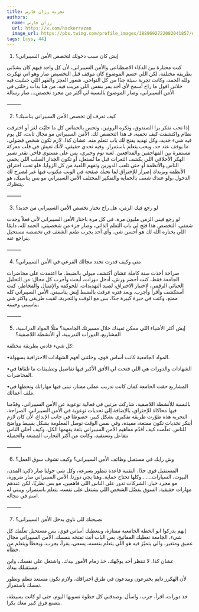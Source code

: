 ```yaml
---
title: تجربة رزان فارس
authors:
  name: رزان فارس
  url: https://x.com/hackerrazan
  image_url: https://pbs.twimg.com/profile_images/1889692722082041857/A0ZAE32f_400x400.jpg
tags: [cys, 44]
---
```


1. إيش كان سبب دخولك لتخصص الأمن السيبراني؟

كنت محتارة بين الذكاء الاصطناعي والأمن السيبراني، لأن كل واحد فيهم كان يشدّني بطريقة مختلفة. لكن اللي حسم الموضوع كان موقف قبل التخصيص صار
 وهو اني تهكرت ولله الحمد، وكانت تجربة سيئة جدًا من كل النواحي. شعور العجز والقهر اللي حسّيت فيه  خلاني اقول ما راح أسمح لأي أحد يمر بنفس اللي مريت فيه.
من هنا بدأت رحلتي في الأمن السيبراني، وصار الموضوع بالنسبة لي أكثر من مجرد تخصص… صار رسالة

⸻
<!-- truncate -->


2. كيف تعرف إن تخصص الأمن السيبراني يناسبك؟

إذا تحب تفكر برا الصندوق، وتكره الروتين، وتحس بالحماس كل ما حليّت لغز أو اخترقت نظام واكتشفت كيف تحميه، فـ هذا التخصص لك.
الأمن السيبراني مو مجال ثابت، كل يوم فيه شيء جديد، وكل تهديد يفتح لك باب تتعلم منه. عشان كذا، لازم تكون شخص فضولي، ما يوقف عند حد، ويحب يتعلم باستمرار.
وفيه تحدي حقيقي، لأنك تعيش في قلب معركة مستمرة بين المهاجمين والمدافعين. لعبة توم وجيري، بس على مستوى فاخر.
تقدر تصير الهكر الأخلاقي اللي يكشف الثغرات قبل ما تُستغل، أو تكون الجدار الصلب اللي يحمي الناس والأنظمة أو حتى تلعب الدورين وتفهم اللعبة من كل الزوايا.
فلو تحب اختراق الأنظمة ويزيدك إصرار للإختراق لما تجيك صفحة في الويب مكتوب فيها غير مُصرح لك الدخول ،ولو عندك شغف بالحماية والتفكير المختلف
الأمن السيبراني مو بس يناسبك، هو ينتظرك.


⸻

3. لو رجع فيك الزمن، هل راح تختار تخصص الأمن السيبراني من جديد؟


لو رجع فيني الزمن مليون مرة، في كل مرة باختار الأمن السيبراني لأني فعلاً وجدت شغفي، التخصص هذا فتح لي باب التعلم الذاتي، وصار جزء من شخصيتي.
الحمد لله، دايمًا اللي يختاره الله لك هو أحسن شي.
وأي أحد يجرب طعم الشغف في تخصصه مستحيل يتراجع عنه.

⸻

4. متى وكيف قدرت تحدد مجالك الفرعي في الأمن السيبراني؟


صراحة أخذت سنة كاملة عشان أكتشف ميولي بالضبط. ما اعتمدت على محاضرات الجامعة فقط، كنت أحضر ورش، أدخل دورات، أبحث وأجرب كل مجال: من التحليل الجنائي الرقمي، لاختبار الاختراق، لصيد التهديدات، للحوكمة والإمتثال والمخاطر، كنت أستكشف وأقرأ وأجرب. وبعد فترة عرفت بالضبط إيش يناسبني.
الأمن السيبراني كله ممتع، وكنت في حيرة كبيرة جدًا، بس مع الوقت والتجربة، لقيت طريقي واكثر شي يناسبني وحبيته.

⸻

5. إيش أكثر الأشياء اللي ممكن تفيدك خلال مسيرتك الجامعية؟ مثلًا المواد الدراسية، المشاريع، الدورات التدريبية، أو الأنشطة اللاصفية؟

كل شيء فادني بطريقة مختلفة:

 •المواد الجامعية كانت أساس قوي، وخلتني أفهم الشهادات الاحترافية بسهولة.

 •الشهادات والدورات هي اللي فتحت لي الأفق الأكبر
فيها تفاصيل وتطبيقات ما تلقاها في المحاضرات.

 •المشاريع حقت الجامعة كمان كانت تدريب عملي ممتاز، تبني فيها مهاراتك وتحطها في ملف أعمالك.

بالنسبة للأنشطة اللاصفية، شاركت مرتين في فعالية توعوية عن الأمن السيبراني، وقدّمنا فيها محاكاة للإختراق، بالإضافة إلى تحديات توعوية في الأمن السيبراني. الصراحة، التجربة هذه طوّرت طريقة تفكيري بشكل كبير، خصوصًا في جانب الإبداع، لأن كان لازم أبتكر تحديات تكون ممتعة، مفيدة، وفي نفس الوقت توصل المعلومة بشكل بسيط وواضح للناس. تعلّمت كيف أقدّم مفاهيم الأمن السيبراني بلغة يفهمها الكل، وكيف أخلي الناس تتفاعل وتستفيد، وكانت من أكثر التجارب الممتعة والجميلة

⸻

6. وش رايك في مستقبل وظائف الأمن السيبراني؟ وكيف تشوف سوق العمل؟


المستقبل قوي جدًا. التقنية قاعدة تتطور بسرعة، وكل شي حولنا صار ذكي: المدن، البيوت، السيارات…….وكلها تحتاج حماية.
وهنا يجي دورنا.
 الأمن السيبراني صار ضرورة، مو مجرد خيار. الشركات تدور على الناس اللي فاهمين، مو بس نظريًا، لكن عندهم مهارات حقيقية. السوق يفضّل الشخص اللي يشتغل على نفسه، يتعلم باستمرار، ويبني له اسم في مجاله.

⸻

7. نصيحتك للي ناوي يدخل الأمن السيبراني؟


إنهم يدركوا انو الخطة الجامعية ممتازة، وبتعطيك أساس قوي، بس مستحيل تعلّمك كل شيء. الجامعة تعطيك المفاتيح، بس الباب أنت تفتحه بنفسك.
الأمن السيبراني مجال عميق ومتغير، والي يتميّز فيه هو اللي يتعلم بنفسه، يسعى، يقرأ، يجرب، ويخطأ ويتعلم من خطأه.

عشان كذا، لا تنتظر أحد يوجّهك، خذ زمام الأمور بيدك، واشتغل على نفسك، وابنِ مستقبلك بيدك.

لأن الهكرز دايم يخترعون ويبدعون في طرق اختراقك، ولازم تكون مستعد تتعلم وتطور نفسك باستمرار.

خذ دورات، اقرأ، جرب، واسأل. وصدقني كل خطوة تسويها اليوم، حتى لو كانت بسيطة، بتصنع فرق كبير معك بكرا.

